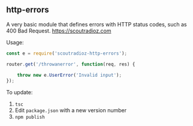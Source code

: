 ## http-errors

A very basic module that defines errors with HTTP status codes, such as 400 Bad Request.
https://scoutradioz.com

Usage: 
```js
const e = require('scoutradioz-http-errors');

router.get('/throwanerror', function(req, res) {
	
	throw new e.UserError('Invalid input');
});
```

To update:
1. `tsc`
1. Edit `package.json` with a new version number
1. `npm publish`